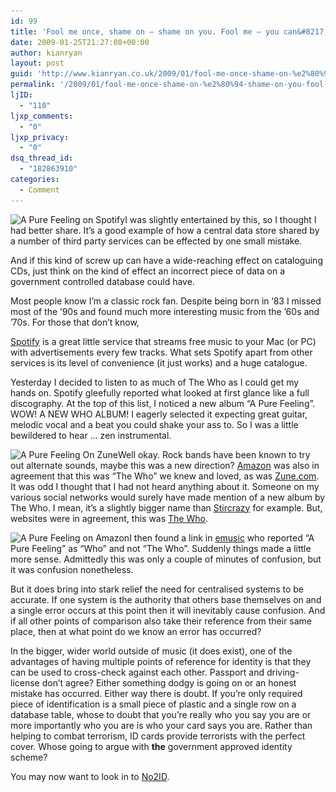 ```yaml
---
id: 99
title: 'Fool me once, shame on — shame on you. Fool me — you can&#8217;t get fooled again.'
date: 2009-01-25T21:27:08+00:00
author: kianryan
layout: post
guid: 'http://www.kianryan.co.uk/2009/01/fool-me-once-shame-on-%e2%80%94-shame-on-you-fool-me-%e2%80%94-you-cant-get-fooled-again/'
permalink: '/2009/01/fool-me-once-shame-on-%e2%80%94-shame-on-you-fool-me-%e2%80%94-you-cant-get-fooled-again/'
ljID:
  - "110"
ljxp_comments:
  - "0"
ljxp_privacy:
  - "0"
dsq_thread_id:
  - "182863910"
categories:
  - Comment
---
```

<img class="alignright size-medium wp-image-100" title="A Pure Feeling on Spotify" src="/assets/images/2009/01/who2-292x300.jpg" alt="A Pure Feeling on Spotify"   srcset="/assets/images/2009/01/who2-292x300.jpg 292w, /assets/images/2009/01/who2.jpg 604w" sizes="(max-width: 292px) 100vw, 292px" />I was slightly entertained by this, so I thought I had better share. It&#8217;s a good example of how a central data store shared by a number of third party services can be effected by one small mistake.

And if this kind of screw up can have a wide-reaching effect on cataloguing CDs, just think on the kind of effect an incorrect piece of data on a government controlled database could have.

<!--more--> Most people know I&#8217;m a classic rock fan. Despite being born in &#8217;83 I missed most of the &#8217;90s and found much more interesting music from the &#8217;60s and &#8217;70s. For those that don&#8217;t know, 

[Spotify](http://www.spotify.com/en/) is a great little service that streams free music to your Mac (or PC) with advertisements every few tracks. What sets Spotify apart from other services is its level of convenience (it just works) and a huge catalogue.

Yesterday I decided to listen to as much of The Who as I could get my hands on. Spotify gleefully reported what looked at first glance like a full discography. At the top of this list, I noticed a new album &#8220;A Pure Feeling&#8221;. WOW! A NEW WHO ALBUM! I eagerly selected it expecting great guitar, melodic vocal and a beat you could shake your ass to. So I was a little bewildered to hear &#8230; zen instrumental.

<img class="alignleft size-medium wp-image-101" title="A Pure Feeling On Zune" src="/assets/images/2009/01/who-300x110.jpg" alt="A Pure Feeling On Zune"   srcset="/assets/images/2009/01/who-300x110.jpg 300w, /assets/images/2009/01/who.jpg 639w" sizes="(max-width: 300px) 100vw, 300px" />Well okay. Rock bands have been known to try out alternate sounds, maybe this was a new direction? [Amazon](http://www.amazon.com/A-Pure-Feeling/dp/B0016GP4W6) was also in agreement that this was &#8220;The Who&#8221; we knew and loved, as was [Zune.com](http://social.zune.net/album/The+Who/A+Pure+Feeling/a9625301-0100-11db-89ca-0019b92a3933/details). It was odd I thought that I had not heard anything about it. Someone on my various social networks would surely have made mention of a new album by The Who. I mean, it&#8217;s a slightly bigger name than [Stircrazy](http://www.stircrazy.org/) for example. But, websites were in agreement, this was [The Who](http://www.thewho.com/).

<img class="alignright size-medium wp-image-102" title="A Pure Feeling on Amazon" src="/assets/images/2009/01/who3-250x300.jpg" alt="A Pure Feeling on Amazon"   srcset="/assets/images/2009/01/who3-250x300.jpg 250w, /assets/images/2009/01/who3.jpg 335w" sizes="(max-width: 250px) 100vw, 250px" />I then found a link in [emusic](http://www.emusic.com/album/Who-A-Pure-Feeling-MP3-Download/11184853.html) who reported &#8220;A Pure Feeling&#8221; as &#8220;Who&#8221; and not &#8220;The Who&#8221;. Suddenly things made a little more sense. Admittedly this was only a couple of minutes of confusion, but it was confusion nonetheless.

But it does bring into stark relief the need for centralised systems to be accurate. If one system is the authority that others base themselves on and a single error occurs at this point then it will inevitably cause confusion. And if all other points of comparison also take their reference from their same place, then at what point do we know an error has occurred?

In the bigger, wider world outside of music (it does exist), one of the advantages of having multiple points of reference for identity is that they can be used to cross-check against each other. Passport and driving-license don&#8217;t agree? Either something dodgy is going on or an honest mistake has occurred. Either way there is doubt. If you&#8217;re only required piece of identification is a small piece of plastic and a single row on a database table, whose to doubt that you&#8217;re really who you say you are or more importantly who you are is who your card says you are. Rather than helping to combat terrorism, ID cards provide terrorists with the perfect cover. Whose going to argue with **the** government approved identity scheme?

You may now want to look in to [No2ID](http://www.no2id.net/).